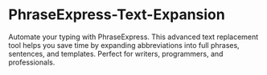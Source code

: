 # PhraseExpress-Text-Expansion
Automate your typing with PhraseExpress. This advanced text replacement tool helps you save time by expanding abbreviations into full phrases, sentences, and templates. Perfect for writers, programmers, and professionals.
